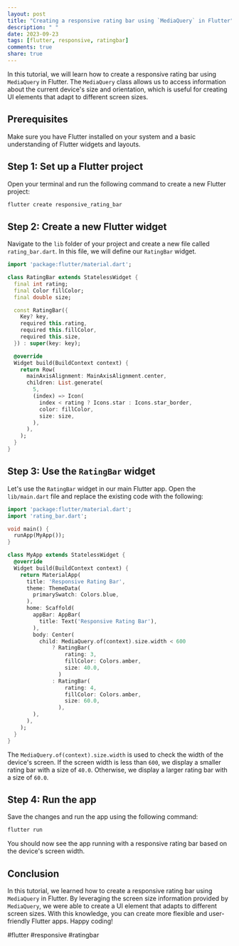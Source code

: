 ```yaml
---
layout: post
title: "Creating a responsive rating bar using `MediaQuery` in Flutter"
description: " "
date: 2023-09-23
tags: [flutter, responsive, ratingbar]
comments: true
share: true
---
```


In this tutorial, we will learn how to create a responsive rating bar using `MediaQuery` in Flutter. The `MediaQuery` class allows us to access information about the current device's size and orientation, which is useful for creating UI elements that adapt to different screen sizes.

## Prerequisites

Make sure you have Flutter installed on your system and a basic understanding of Flutter widgets and layouts.

## Step 1: Set up a Flutter project

Open your terminal and run the following command to create a new Flutter project:

```bash
flutter create responsive_rating_bar
```

## Step 2: Create a new Flutter widget

Navigate to the `lib` folder of your project and create a new file called `rating_bar.dart`. In this file, we will define our `RatingBar` widget.

```dart
import 'package:flutter/material.dart';

class RatingBar extends StatelessWidget {
  final int rating;
  final Color fillColor;
  final double size;

  const RatingBar({
    Key? key,
    required this.rating,
    required this.fillColor,
    required this.size,
  }) : super(key: key);

  @override
  Widget build(BuildContext context) {
    return Row(
      mainAxisAlignment: MainAxisAlignment.center,
      children: List.generate(
        5,
        (index) => Icon(
          index < rating ? Icons.star : Icons.star_border,
          color: fillColor,
          size: size,
        ),
      ),
    );
  }
}
```

## Step 3: Use the `RatingBar` widget

Let's use the `RatingBar` widget in our main Flutter app. Open the `lib/main.dart` file and replace the existing code with the following:

```dart
import 'package:flutter/material.dart';
import 'rating_bar.dart';

void main() {
  runApp(MyApp());
}

class MyApp extends StatelessWidget {
  @override
  Widget build(BuildContext context) {
    return MaterialApp(
      title: 'Responsive Rating Bar',
      theme: ThemeData(
        primarySwatch: Colors.blue,
      ),
      home: Scaffold(
        appBar: AppBar(
          title: Text('Responsive Rating Bar'),
        ),
        body: Center(
          child: MediaQuery.of(context).size.width < 600
              ? RatingBar(
                  rating: 3,
                  fillColor: Colors.amber,
                  size: 40.0,
                )
              : RatingBar(
                  rating: 4,
                  fillColor: Colors.amber,
                  size: 60.0,
                ),
        ),
      ),
    );
  }
}
```

The `MediaQuery.of(context).size.width` is used to check the width of the device's screen. If the screen width is less than `600`, we display a smaller rating bar with a size of `40.0`. Otherwise, we display a larger rating bar with a size of `60.0`.

## Step 4: Run the app

Save the changes and run the app using the following command:

```bash
flutter run
```

You should now see the app running with a responsive rating bar based on the device's screen width.

## Conclusion

In this tutorial, we learned how to create a responsive rating bar using `MediaQuery` in Flutter. By leveraging the screen size information provided by `MediaQuery`, we were able to create a UI element that adapts to different screen sizes. With this knowledge, you can create more flexible and user-friendly Flutter apps. Happy coding!

#flutter #responsive #ratingbar